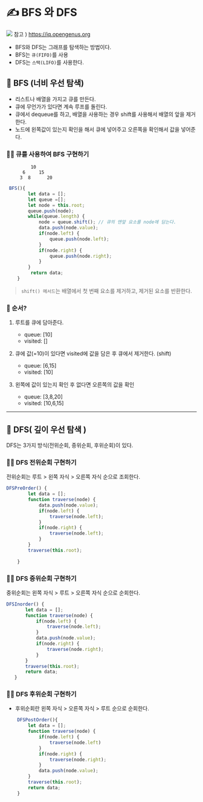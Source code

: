 
# ✍️ BFS 와 DFS 
![](https://iq.opengenus.org/content/images/2020/05/dfs-vs-bfs.gif)
참고 ) https://iq.opengenus.org
- BFS와 DFS는 그래프를 탐색하는 방법이다.
- BFS는 `큐(FIFO)`를 사용
- DFS는 `스택(LIFO)`를 사용한다.
## 📝 BFS (너비 우선 탐색)
- 리스트나 배열을 가지고 큐를 만든다.
- 큐에 무언가가 있다면 계속 루프를 돌린다.
- 큐에서 dequeue를 하고, 배열을 사용하는 경우 shift를 사용해서 배열의 앞을 제거한다.
- 노드에 왼쪽값이 있는지 확인을 해서 큐에 넣어주고 오른쪽을 확인해서 값을 넣어준다.

### 👩‍💻 큐를 사용하여 BFS 구현하기
```
         10
      6     15
     3  8      20
```
```jsx
 BFS(){
        let data = [];
        let queue =[];
        let node = this.root;
        queue.push(node);
        while(queue.length) {
            node = queue.shift(); // 큐의 맨앞 요소를 node에 담는다.
            data.push(node.value);
            if(node.left) {
                queue.push(node.left);
            }
            if(node.right) {
                queue.push(node.right);
            }
        }
         return data;
    }
```
> `shift() 메서드`는 배열에서 첫 번째 요소를 제거하고, 제거된 요소를 반환한다.
### 🧐 순서?
1. 루트를 큐에 담아준다.
    - queue: [10]
    - visited: [] 

2. 큐에 값(=10)이 있다면 visited에 값을 담은 후 큐에서 제거한다. (shift)
    - queue: [6,15]
    - visited: [10] 

3. 왼쪽에 값이 있는지 확인 후 없다면 오른쪽의 값을 확인
    - queue: [3,8,20]
    - visited: [10,6,15] 
--- 

## 📝 DFS( 깊이 우선 탐색 )
DFS는 3가지 방식(전위순회, 중위순회, 후위순회)이 있다. 
### 👩‍💻 DFS 전위순회 구현하기
전위순회는 루트 > 왼쪽 자식 > 오른쪽 자식 순으로 조회한다.
```js
DFSPreOrder() {
        let data = [];
        function traverse(node) {
            data.push(node.value);
            if(node.left) {
                traverse(node.left);
            }
            if(node.right) {
                traverse(node.left);
            }
        }
        traverse(this.root);
        
    }
```
### 👩‍💻 DFS 중위순회 구현하기
중위순회는 왼쪽 자식 > 루트 > 오른쪽 자식 순으로 순회한다.
 ```js
DFSInorder() {
        let data = [];
        function traverse(node) {
            if(node.left) {
                traverse(node.left);
            }
            data.push(node.value);
            if(node.right) {
                traverse(node.right);
            }
        }
        traverse(this.root);
        return data;
    }
```

### 👩‍💻 DFS 후위순회 구현하기
- 후위순회란 왼쪽 자식 > 오른쪽 자식 > 루트 순으로 순회한다.
```js
    DFSPostOrder(){
        let data = [];
        function traverse(node) {
            if(node.left) {
                traverse(node.left)
            } 
            if(node.right) {
                traverse(node.right);
            }
            data.push(node.value);
        }
        traverse(this.root);
        return data;
    }
```




